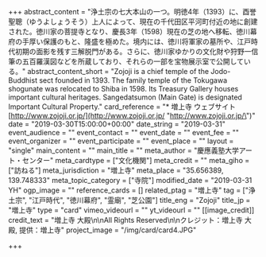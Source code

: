 +++
abstract_content = "浄土宗の七大本山の一つ。明徳4年（1393）に、酉誉聖聰（ゆうよしょうそう）上人によって、現在の千代田区平河町付近の地に創建された。徳川家の菩提寺となり、慶長3年（1598）現在の芝の地へ移転、徳川幕府の手厚い保護のもと、隆盛を極めた。境内には、徳川将軍家の墓所や、江戸時代初期の面影を残す三解脱門がある。さらに、徳川家ゆかりの文化財や狩野一信筆の五百羅漢図などを所蔵しており、それらの一部を宝物展示室で公開している。"
abstract_content_short = "Zojoji is a chief temple of the Jodo-Buddhist sect founded in 1393. The family temple of the Tokugawa shogunate was relocated to Shiba in 1598. Its Treasury Gallery houses important cultural heritages. Sangedatsumon (Main Gate) is designated Important Cultural Property."
card_reference = "* 増上寺 ウェブサイト [http://www.zojoji.or.jp/](http://www.zojoji.or.jp/ \"http://www.zojoji.or.jp/\")"
date = "2019-03-30T15:00:00+00:00"
date_string = "2019-03-31"
event_audience = ""
event_contact = ""
event_date = ""
event_fee = ""
event_organizer = ""
event_participate = ""
event_place = ""
layout = "single"
main_content = ""
main_title = ""
meta_author = "慶應義塾大学アート・センター"
meta_cardtype = ["文化機関"]
meta_credit = ""
meta_giho = ["訪ねる"]
meta_jurisdiction = "増上寺"
meta_place = "35.656389, 139.748333"
meta_topic_category = ["寺院"]
modified_date = "2019-03-31 YH"
ogp_image = ""
reference_cards = []
related_ptag = "増上寺"
tag = ["浄土宗", "江戸時代", "徳川幕府", "霊廟", "芝公園"]
title_eng = "Zojoji"
title_jp = "増上寺"
type = "card"
vimeo_videourl = ""
yt_videourl = ""
[[image_credit]]
credit_text = "増上寺 大殿\n\nAll Rights Reserved\n\nクレジット：増上寺 大殿, 提供：増上寺"
project_image = "/img/card/card4.JPG"

+++
